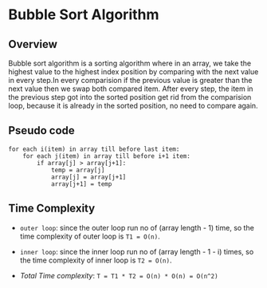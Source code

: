 # Bubble Sort Algorithm

## Overview
Bubble sort algorithm is a sorting algorithm where in an array, we take the highest value to the highest index position by comparing with the next value in every step.In every comparision if the previous value is greater than the next value then we swap both compared item. After every step, the item in the previous step got into the sorted position get rid from the comparision loop, because it is already in the sorted position, no need to compare again.

## Pseudo code
```
for each i(item) in array till before last item:
    for each j(item) in array till before i+1 item:
        if array[j] > array[j+1]:
            temp = array[j]
            array[j] = array[j+1]
            array[j+1] = temp
```

## Time Complexity

- `outer loop`: since the outer loop run no of (array length - 1) time, so the time complexity of outer loop is `T1 = O(n)`.
- `inner loop`: since the inner loop run no of (array length - 1 - i) times, so the time complexity of inner loop is `T2 = O(n)`.

- *Total Time complexity*: `T = T1 * T2 = O(n) * O(n) = O(n^2)`
